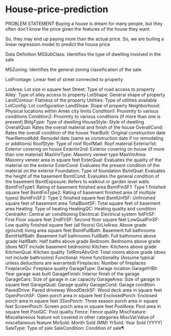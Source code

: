 # House-price-prediction
PROBLEM STATEMENT
Buying a house is dream for many people, but they often don't know the price given the features of the house they want.

So, they may end up paying more than the actual price. So, we are builing a linear regression model to predict the house price

Data Definition
MSSubClass: Identifies the type of dwelling involved in the sale

MSZoning: Identifies the general zoning classification of the sale.

LotFrontage: Linear feet of street connected to property

LotArea: Lot size in square feet
Street: Type of road access to property
Alley: Type of alley access to property
LotShape: General shape of property
LandContour: Flatness of the property
Utilities: Type of utilities available
LotConfig: Lot configuration
LandSlope: Slope of property
Neighborhood: Physical locations within Ames city limits
Condition1: Proximity to various conditions
Condition2: Proximity to various conditions (if more than one is present)
BldgType: Type of dwelling
HouseStyle: Style of dwelling
OverallQual: Rates the overall material and finish of the house
OverallCond: Rates the overall condition of the house
YearBuilt: Original construction date
YearRemodAdd: Remodel date (same as construction date if no remodeling or additions)
RoofStyle: Type of roof
RoofMatl: Roof material
Exterior1st: Exterior covering on house
Exterior2nd: Exterior covering on house (if more than one material)
MasVnrType: Masonry veneer type
MasVnrArea: Masonry veneer area in square feet
ExterQual: Evaluates the quality of the material on the exterior
ExterCond: Evaluates the present condition of the material on the exterior
Foundation: Type of foundation
BsmtQual: Evaluates the height of the basement
BsmtCond: Evaluates the general condition of the basement
BsmtExposure: Refers to walkout or garden level walls
BsmtFinType1: Rating of basement finished area
BsmtFinSF1: Type 1 finished square feet
BsmtFinType2: Rating of basement finished area (if multiple types)
BsmtFinSF2: Type 2 finished square feet
BsmtUnfSF: Unfinished square feet of basement area
TotalBsmtSF: Total square feet of basement area
Heating: Type of heating
HeatingQC: Heating quality and condition
CentralAir: Central air conditioning
Electrical: Electrical system
1stFlrSF: First Floor square feet
2ndFlrSF: Second floor square feet
LowQualFinSF: Low quality finished square feet (all floors)
GrLivArea: Above grade (ground) living area square feet
BsmtFullBath: Basement full bathrooms
BsmtHalfBath: Basement half bathrooms
FullBath: Full bathrooms above grade
HalfBath: Half baths above grade
Bedroom: Bedrooms above grade (does NOT include basement bedrooms)
Kitchen: Kitchens above grade
KitchenQual: Kitchen quality
TotRmsAbvGrd: Total rooms above grade (does not include bathrooms)
Functional: Home functionality (Assume typical unless deductions are warranted)
Fireplaces: Number of fireplaces
FireplaceQu: Fireplace quality
GarageType: Garage location
GarageYrBlt: Year garage was built
GarageFinish: Interior finish of the garage
GarageCars: Size of garage in car capacity
GarageArea: Size of garage in square feet
GarageQual: Garage quality
GarageCond: Garage condition
PavedDrive: Paved driveway
WoodDeckSF: Wood deck area in square feet
OpenPorchSF: Open porch area in square feet
EnclosedPorch: Enclosed porch area in square feet
3SsnPorch: Three season porch area in square feet
ScreenPorch: Screen porch area in square feet
PoolArea: Pool area in square feet
PoolQC: Pool quality
Fence: Fence quality
MiscFeature: Miscellaneous feature not covered in other categories
MiscVal:Value of miscellaneous feature
MoSold: Month Sold (MM)
YrSold: Year Sold (YYYY)
SaleType: Type of sale
SaleCondition: Condition of sale¶
